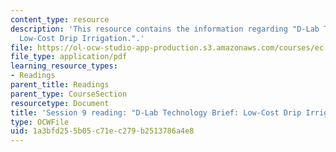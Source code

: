 ```yaml
---
content_type: resource
description: 'This resource contains the information regarding "D-Lab Technology Brief:
  Low-Cost Drip Irrigation.".'
file: https://ol-ocw-studio-app-production.s3.amazonaws.com/courses/ec-701j-d-lab-i-development-fall-2009/1a3bfd255b05c71ec279b2513786a4e8_MITEC_701JF09_read09_smith.pdf
file_type: application/pdf
learning_resource_types:
- Readings
parent_title: Readings
parent_type: CourseSection
resourcetype: Document
title: 'Session 9 reading: "D-Lab Technology Brief: Low-Cost Drip Irrigation."'
type: OCWFile
uid: 1a3bfd25-5b05-c71e-c279-b2513786a4e8
---
```

